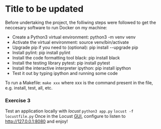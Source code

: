 # Title to be updated

Before undertaking the project, the folliwing steps were followed to get the neccesary software to run Docker on my machine: 
- Create a Python3 virtual environment: python3 -m venv venv
- Activate the virtual environment: source venv/bin/activate
- Upgrade pip if you need to (optional): pip install --upgrade pip
- Install pylint: pip install pylint
- Install the code formatting tool black: pip install black
- Install the testing library pytest: pip install pytest
- Install the interactive interpreter ipython: pip install ipython
- Test it out by typing ipython and running some code

To run a Makefile: `make xxx` where xxx is the command present in the file, e.g. install, test, all, etc.

### Exercise 3
Test an application locally with _locust_
`python3 app.py`
`locust -f locustfile.py`
Once in the Locust [GUI](http://127.0.0.1:8089), configure to listen to http://127.0.0.1:8080 and enjoy!